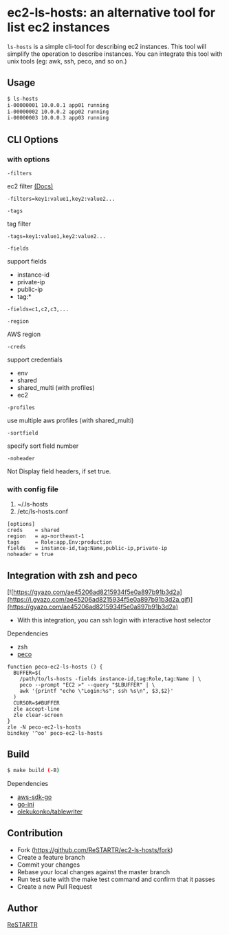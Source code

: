 ec2-ls-hosts: an alternative tool for list ec2 instances
====

`ls-hosts` is a simple cli-tool for describing ec2 instances.
This tool will simplify the operation to describe instances.
You can integrate this tool with unix tools (eg: awk, ssh, peco, and so on.)

Usage
----

```bash
$ ls-hosts
i-00000001 10.0.0.1 app01 running
i-00000002 10.0.0.2 app02 running
i-00000003 10.0.0.3 app03 running
```

CLI Options
----

### with options

`-filters`

ec2 filter  [(Docs)](http://docs.aws.amazon.com/sdk-for-go/api/service/ec2.html#type-DescribeInstancesInput)

```
-filters=key1:value1,key2:value2...
```

`-tags`

tag filter

```
-tags=key1:value1,key2:value2...
```

`-fields`

support fields

- instance-id
- private-ip
- public-ip
- tag:*

```
-fields=c1,c2,c3,...
```

`-region`

AWS region

`-creds`

support credentials

- env
- shared
- shared_multi (with profiles)
- ec2

`-profiles`

use multiple aws profiles (with shared_multi)

`-sortfield`

specify sort field number 

`-noheader`

Not Display field headers, if set true.

### with config file

1. ~/.ls-hosts
1. /etc/ls-hosts.conf

```
[options]
creds    = shared
region   = ap-northeast-1
tags     = Role:app,Env:production
fields   = instance-id,tag:Name,public-ip,private-ip
noheader = true
```

Integration with zsh and peco
----

[![https://gyazo.com/ae45206ad8215934f5e0a897b91b3d2a](https://i.gyazo.com/ae45206ad8215934f5e0a897b91b3d2a.gif)](https://gyazo.com/ae45206ad8215934f5e0a897b91b3d2a)

- With this integration, you can ssh login with interactive host selector

Dependencies

- zsh
- [peco](https://github.com/peco/peco)

```~/.zshrc
function peco-ec2-ls-hosts () {
  BUFFER=$(
    /path/to/ls-hosts -fields instance-id,tag:Role,tag:Name | \
    peco --prompt "EC2 >" --query "$LBUFFER" | \
    awk '{printf "echo \"Login:%s"; ssh %s\n", $3,$2}'
  )
  CURSOR=$#BUFFER
  zle accept-line
  zle clear-screen
}
zle -N peco-ec2-ls-hosts
bindkey '^oo' peco-ec2-ls-hosts
```

Build
----

```bash
$ make build (-B)
```

Dependencies

- [aws-sdk-go](https://github.com/aws/aws-sdk-go)
- [go-ini](https://github.com/go-ini/ini)
- [olekukonko/tablewriter](https://github.com/olekukonko/tablewriter)

Contribution
----

- Fork (https://github.com/ReSTARTR/ec2-ls-hosts/fork)
- Create a feature branch
- Commit your changes
- Rebase your local changes against the master branch
- Run test suite with the make test command and confirm that it passes
- Create a new Pull Request

Author
----

[ReSTARTR](https://github.com/ReSTARTR)
